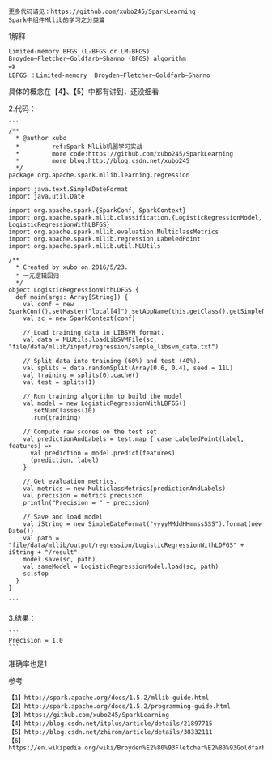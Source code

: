 	更多代码请见：https://github.com/xubo245/SparkLearning
	Spark中组件Mllib的学习之分类篇
1解释
	
	Limited-memory BFGS (L-BFGS or LM-BFGS)
	Broyden–Fletcher–Goldfarb–Shanno (BFGS) algorithm
	=》
	LBFGS ：Limited-memory  Broyden–Fletcher–Goldfarb–Shanno
	
具体的概念在【4】、【5】中都有讲到，还没细看
	
	
2.代码：
	
	```
	/**
	  * @author xubo
	  *         ref:Spark MlLib机器学习实战
	  *         more code:https://github.com/xubo245/SparkLearning
	  *         more blog:http://blog.csdn.net/xubo245
	  */
	package org.apache.spark.mllib.learning.regression
	
	import java.text.SimpleDateFormat
	import java.util.Date
	
	import org.apache.spark.{SparkConf, SparkContext}
	import org.apache.spark.mllib.classification.{LogisticRegressionModel, LogisticRegressionWithLBFGS}
	import org.apache.spark.mllib.evaluation.MulticlassMetrics
	import org.apache.spark.mllib.regression.LabeledPoint
	import org.apache.spark.mllib.util.MLUtils
	
	/**
	  * Created by xubo on 2016/5/23.
	  * 一元逻辑回归
	  */
	object LogisticRegressionWithLDFGS {
	  def main(args: Array[String]) {
	    val conf = new SparkConf().setMaster("local[4]").setAppName(this.getClass().getSimpleName().filter(!_.equals('$')))
	    val sc = new SparkContext(conf)
	
	    // Load training data in LIBSVM format.
	    val data = MLUtils.loadLibSVMFile(sc, "file/data/mllib/input/regression/sample_libsvm_data.txt")
	
	    // Split data into training (60%) and test (40%).
	    val splits = data.randomSplit(Array(0.6, 0.4), seed = 11L)
	    val training = splits(0).cache()
	    val test = splits(1)
	
	    // Run training algorithm to build the model
	    val model = new LogisticRegressionWithLBFGS()
	      .setNumClasses(10)
	      .run(training)
	
	    // Compute raw scores on the test set.
	    val predictionAndLabels = test.map { case LabeledPoint(label, features) =>
	      val prediction = model.predict(features)
	      (prediction, label)
	    }
	
	    // Get evaluation metrics.
	    val metrics = new MulticlassMetrics(predictionAndLabels)
	    val precision = metrics.precision
	    println("Precision = " + precision)
	
	    // Save and load model
	    val iString = new SimpleDateFormat("yyyyMMddHHmmssSSS").format(new Date())
	    val path = "file/data/mllib/output/regression/LogisticRegressionWithLDFGS" + iString + "/result"
	    model.save(sc, path)
	    val sameModel = LogisticRegressionModel.load(sc, path)
	    sc.stop
	  }
	}
	
	```
	
3.结果：
	
	```
	Precision = 1.0
	```
准确率也是1
	
	
参考

	【1】http://spark.apache.org/docs/1.5.2/mllib-guide.html 
	【2】http://spark.apache.org/docs/1.5.2/programming-guide.html
	【3】https://github.com/xubo245/SparkLearning
	【4】http://blog.csdn.net/itplus/article/details/21897715
	【5】http://blog.csdn.net/zhirom/article/details/38332111
	【6】https://en.wikipedia.org/wiki/Broyden%E2%80%93Fletcher%E2%80%93Goldfarb%E2%80%93Shanno_algorithm
